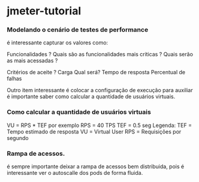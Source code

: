 # jmeter-tutorial

### Modelando o cenário de testes de performance
é interessante capturar os valores como:

Funcionalidades ?
	Quais são as funcionalidades mais criticas ?
	Quais serão as mais acessadas ?

Critérios de aceite ?
	Carga Qual será?
	Tempo de resposta
	Percentual de falhas
  
Outro item interessante é colocar a configuração de execução para auxiliar é importante saber como calcular a quantidade de usuários virtuais.

### Como calcular a quantidade de usuários virtuais
VU = RPS * TEF
por exemplo RPS = 40 TPS
TEF = 0.5 seg
Legenda:
TEF = Tempo estimado de resposta
VU = Virtual User
RPS = Requisições por segundo

### Rampa de acessos.
é sempre importante deixar a rampa de acessos bem distribuida, pois é interessante ver o autoscalle dos pods de forma fluida.

